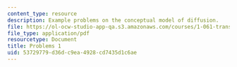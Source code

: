 ```yaml
---
content_type: resource
description: Example problems on the conceptual model of diffusion.
file: https://ol-ocw-studio-app-qa.s3.amazonaws.com/courses/1-061-transport-processes-in-the-environment-fall-2008/53729779d36dc9ea4928cd7435d1c6ae_problems1.pdf
file_type: application/pdf
resourcetype: Document
title: Problems 1
uid: 53729779-d36d-c9ea-4928-cd7435d1c6ae
---
```

